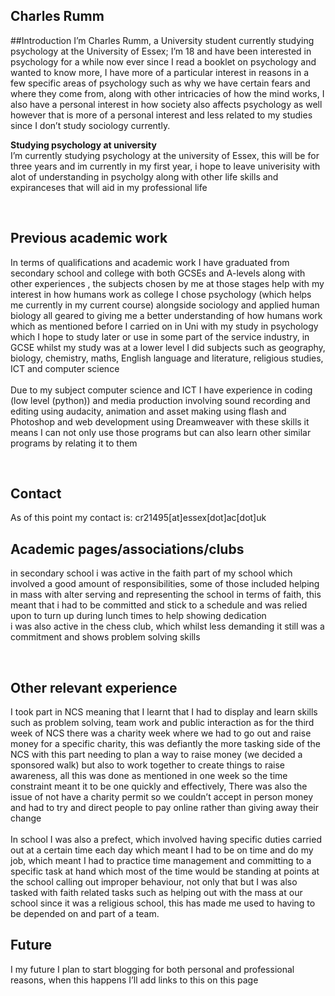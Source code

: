 ## Charles Rumm
##Introduction 
I’m Charles Rumm, a University student currently studying psychology at the University of Essex; I’m 18 and have been interested in psychology for a while now ever since I read a booklet on psychology and wanted to know more, I have more of a particular interest in reasons in a few specific areas of psychology such as why we have certain fears and where they come from, along with other intricacies of how the mind works, I also have a personal interest in how society also affects psychology as well however that is more of a personal interest and less related to my studies since I don’t study sociology currently.


**Studying psychology at university**  
I’m currently studying psychology at the university of Essex, this will be for three years and im currently in my first year, i hope to leave univerisity with alot of understanding in psycholgy along with other life skills and expiranceses that will aid in my professional life 

<br>

## Previous academic work
In terms of qualifications and academic work I have graduated from secondary school and college with both GCSEs and A-levels along with other experiences , the subjects chosen by me at those stages help with my interest in how humans work as college I chose psychology (which helps me currently in my current course) alongside sociology and applied human biology all geared to giving me a better understanding of how humans work which as mentioned before I carried on in Uni with my study in psychology which I hope to study later or use in some part of the service industry, in GCSE whilst my study was at a lower level I did subjects such as geography, biology, chemistry, maths, English language and literature, religious studies, ICT and computer science  <br>
<br>
Due to my subject computer science and ICT I have experience in coding (low level (python)) and media production involving sound recording and editing using audacity, animation and asset making using flash and Photoshop and web development using Dreamweaver with these skills it means I can not only use those programs but can also learn other similar programs by relating it to them

<br>

## Contact
As of this point my contact is:
cr21495[at]essex[dot]ac[dot]uk
<br>

## Academic pages/associations/clubs

in secondary school i was active in the faith part of my school which involved a good amount of responsibilities, some of those included helping in mass with alter serving and representing the school in terms of faith, this meant that i had to be committed and stick to a schedule and was relied upon to turn up during lunch times to help showing dedication <br>
i was also active in the chess club, which whilst less demanding it still was a commitment and shows problem solving skills

<br>


## Other relevant experience 

I took part in NCS meaning that I learnt that I had to display and learn skills such as problem solving, team work and public interaction as for the third week of NCS there was a charity week where we had to go out and raise money for a specific charity, this was defiantly the more tasking side of the NCS with this part needing to plan a way to raise money (we decided a sponsored walk) but also to work together to create things to raise awareness, all this was done as mentioned in one week so the time constraint meant it to be one quickly and effectively,  There was also the issue of not have a charity permit so we couldn’t accept in person money and had to try and direct people to pay online rather than giving away their change <br>
<br>
In school I was also a prefect, which involved having specific duties carried out at a certain time each day which meant I had to be on time and do my job, which meant I had to practice time management and committing to a specific task at hand which most of the time would be standing at points at the school calling out improper behaviour,  not only that but I was also tasked with faith related tasks such as helping out with the mass at our school since it was a religious school, this has made me used to having to be depended on and part of a team.
<br>
## Future
I my future I plan to start blogging for both personal and professional reasons, when this happens I’ll add links to this on this page
<br>

